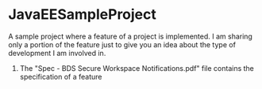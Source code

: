 # JavaEESampleProject
A sample project where a feature of a project is implemented. I am sharing only a portion of the feature just to give you an idea about the type of development I am involved in.

1. The "Spec - BDS Secure Workspace Notifications.pdf" file contains the specification of a feature
